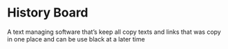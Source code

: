 # History Board
A text managing software that’s keep all copy texts and links that was copy in one place and can be use black at a later time

